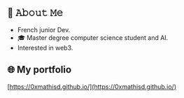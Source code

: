 ## :book: 𝙰𝚋𝚘𝚞𝚝 𝙼𝚎

- French junior Dev.
- 🎓 Master degree computer science student and AI.
- Interested in web3.

## 🌐 My portfolio

[https://0xmathisd.github.io/](https://0xmathisd.github.io/)
